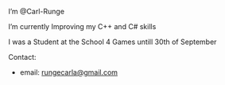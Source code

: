 I’m @Carl-Runge

I’m currently Improving my C++ and C# skills

I was a Student at the School 4 Games untill 30th of September



Contact:
- email: rungecarla@gmail.com
